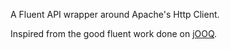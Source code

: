 A Fluent API wrapper around Apache's Http Client.

Inspired from the good fluent work done on [jOOQ](http://www.jooq.org/).